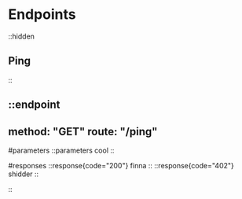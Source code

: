 # Endpoints

::hidden
## Ping
::

::endpoint
---
method: "GET"
route: "/ping"
---

#parameters
::parameters
cool
::

#responses
::response{code="200"}
finna
::
::response{code="402"}
shidder
::

::

